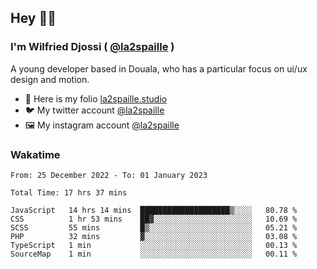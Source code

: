 ## Hey 👋🏾
### I'm Wilfried Djossi ( <a href="https://twitter.com/la2spaille/" target="_blank">@la2spaille</a> )
A young developer based in Douala, who has a particular focus on ui/ux design and motion.

- 🎨 Here is my folio [la2spaille.studio](https://la2spaille.studio/)
- 🐦 My twitter account [@la2spaille](https://twitter.com/la2spaille/)
- 🖼 My instagram account [@la2spaille](https://www.instagram.com/la2spaille/)

### Wakatime
<!--START_SECTION:waka-->

```text
From: 25 December 2022 - To: 01 January 2023

Total Time: 17 hrs 37 mins

JavaScript   14 hrs 14 mins  ████████████████████▒░░░░   80.78 %
CSS          1 hr 53 mins    ██▓░░░░░░░░░░░░░░░░░░░░░░   10.69 %
SCSS         55 mins         █▒░░░░░░░░░░░░░░░░░░░░░░░   05.21 %
PHP          32 mins         ▓░░░░░░░░░░░░░░░░░░░░░░░░   03.08 %
TypeScript   1 min           ░░░░░░░░░░░░░░░░░░░░░░░░░   00.13 %
SourceMap    1 min           ░░░░░░░░░░░░░░░░░░░░░░░░░   00.11 %
```

<!--END_SECTION:waka-->
<!--
**la2spaille/la2spaille** is a ✨ _special_ ✨ repository because its `README.md` (this file) appears on your GitHub profile.

Here are some ideas to get you started:

- 🔭 I’m currently working on ...
- 🌱 I’m currently learning ...
- 👯 I’m looking to collaborate on ...
- 🤔 I’m looking for help with ...
- 💬 Ask me about ...
- 📫 How to reach me: ...
- 😄 Pronouns: ...
- ⚡ Fun fact: ...
-->
